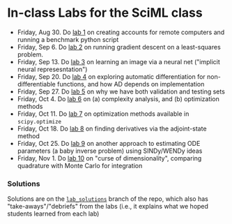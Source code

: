 # In-class Labs for the SciML class

- Friday, Aug 30. Do [lab 1](lab01.md) on creating accounts for remote computers and running a benchmark python script
- Friday, Sep 6. Do [lab 2](lab02.md) on running gradient descent on a least-squares problem.
- Friday, Sep 13. Do [lab 3](lab03.md) on learning an image via a neural net ("implicit neural represesntation")
- Friday, Sep 20. Do [lab 4](lab04.md) on exploring automatic differentiation for non-differentiable functions, and how AD depends on implementation
- Friday, Sep 27. Do [lab 5](lab05.md) on why we have both validation and testing sets
- Friday, Oct 4. Do [lab 6](lab06.md) on (a) complexity analysis, and (b) optimization methods
- Friday, Oct 11. Do [lab 7](lab07.md) on optimization methods available in `scipy.optimize`
- Friday, Oct 18. Do [lab 8](lab08.md) on finding derivatives via the adjoint-state method
- Friday, Oct 25. Do [lab 9](lab09.md) on another approach to estimating ODE parameters (a baby inverse problem) using SINDy/WENDy ideas
- Friday, Nov 1. Do [lab 10](lab10.md) on "curse of dimensionality", comparing quadrature with Monte Carlo for integration

### Solutions
Solutions are on the [`lab_solutions`](../../../tree/lab_solutions/Labs) branch of the repo, which also has "take-aways"/"debriefs" from the labs (i.e., it explains what we hoped students learned from each lab)

